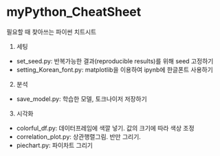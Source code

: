 # myPython_CheatSheet
필요할 때 찾아쓰는 파이썬 치트시트

1. 세팅
  - set_seed.py: 반복가능한 결과(reproducible results)를 위해 seed 고정하기
  - setting_Korean_font.py: matplotlib을 이용하여 ipynb에 한글폰트 사용하기
2. 분석
  - save_model.py: 학습한 모델, 토크나이저 저장하기
 
3. 시각화
  - colorful_df.py: 데이터프레임에 색깔 넣기. 값의 크기에 따라 색상 조정
  - correlation_plot.py: 상관행렬그림. 반만 그리기.
  - piechart.py: 파이차트 그리기
 
